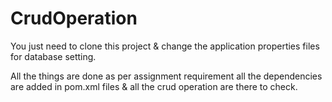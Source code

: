 # CrudOperation
You just need to clone this project & change the application properties files for database setting.

All the things are done as per assignment requirement all the dependencies are added in pom.xml files & all the crud operation are there to check.
